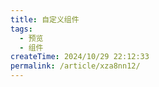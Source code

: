 ```yaml
---
title: 自定义组件
tags:
  - 预览
  - 组件
createTime: 2024/10/29 22:12:33
permalink: /article/xza8nn12/
---
```


<CustomComponent />

